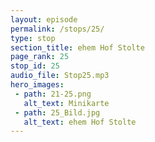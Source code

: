 ```yaml
---
layout: episode
permalink: /stops/25/
type: stop
section_title: ehem Hof Stolte
page_rank: 25
stop_id: 25
audio_file: Stop25.mp3
hero_images:
 - path: 21-25.png
   alt_text: Minikarte
 - path: 25_Bild.jpg
   alt_text: ehem Hof Stolte
---
```

